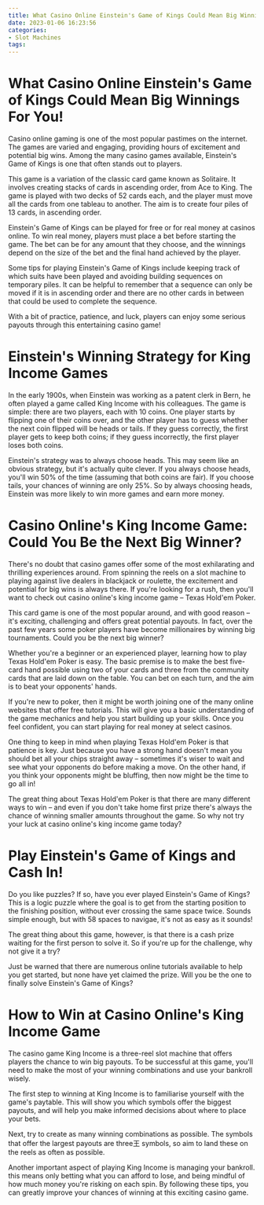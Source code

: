 ```yaml
---
title: What Casino Online Einstein's Game of Kings Could Mean Big Winnings For You!
date: 2023-01-06 16:23:56
categories:
- Slot Machines
tags:
---
```



#  What Casino Online Einstein's Game of Kings Could Mean Big Winnings For You!

Casino online gaming is one of the most popular pastimes on the internet. The games are varied and engaging, providing hours of excitement and potential big wins. Among the many casino games available, Einstein's Game of Kings is one that often stands out to players.

This game is a variation of the classic card game known as Solitaire. It involves creating stacks of cards in ascending order, from Ace to King. The game is played with two decks of 52 cards each, and the player must move all the cards from one tableau to another. The aim is to create four piles of 13 cards, in ascending order.

Einstein's Game of Kings can be played for free or for real money at casinos online. To win real money, players must place a bet before starting the game. The bet can be for any amount that they choose, and the winnings depend on the size of the bet and the final hand achieved by the player.

Some tips for playing Einstein's Game of Kings include keeping track of which suits have been played and avoiding building sequences on temporary piles. It can be helpful to remember that a sequence can only be moved if it is in ascending order and there are no other cards in between that could be used to complete the sequence.

With a bit of practice, patience, and luck, players can enjoy some serious payouts through this entertaining casino game!

#  Einstein's Winning Strategy for King Income Games

In the early 1900s, when Einstein was working as a patent clerk in Bern, he often played a game called King Income with his colleagues. The game is simple: there are two players, each with 10 coins. One player starts by flipping one of their coins over, and the other player has to guess whether the next coin flipped will be heads or tails. If they guess correctly, the first player gets to keep both coins; if they guess incorrectly, the first player loses both coins.

Einstein's strategy was to always choose heads. This may seem like an obvious strategy, but it's actually quite clever. If you always choose heads, you'll win 50% of the time (assuming that both coins are fair). If you choose tails, your chances of winning are only 25%. So by always choosing heads, Einstein was more likely to win more games and earn more money.

#  Casino Online's King Income Game: Could You Be the Next Big Winner?

There's no doubt that casino games offer some of the most exhilarating and thrilling experiences around. From spinning the reels on a slot machine to playing against live dealers in blackjack or roulette, the excitement and potential for big wins is always there. If you're looking for a rush, then you'll want to check out casino online's king income game – Texas Hold'em Poker.

This card game is one of the most popular around, and with good reason – it's exciting, challenging and offers great potential payouts. In fact, over the past few years some poker players have become millionaires by winning big tournaments. Could you be the next big winner?

Whether you're a beginner or an experienced player, learning how to play Texas Hold'em Poker is easy. The basic premise is to make the best five-card hand possible using two of your cards and three from the community cards that are laid down on the table. You can bet on each turn, and the aim is to beat your opponents' hands.

If you're new to poker, then it might be worth joining one of the many online websites that offer free tutorials. This will give you a basic understanding of the game mechanics and help you start building up your skills. Once you feel confident, you can start playing for real money at select casinos.

One thing to keep in mind when playing Texas Hold'em Poker is that patience is key. Just because you have a strong hand doesn't mean you should bet all your chips straight away – sometimes it's wiser to wait and see what your opponents do before making a move. On the other hand, if you think your opponents might be bluffing, then now might be the time to go all in!

The great thing about Texas Hold'em Poker is that there are many different ways to win – and even if you don't take home first prize there's always the chance of winning smaller amounts throughout the game. So why not try your luck at casino online's king income game today?

#  Play Einstein's Game of Kings and Cash In!

Do you like puzzles? If so, have you ever played Einstein's Game of Kings? This is a logic puzzle where the goal is to get from the starting position to the finishing position, without ever crossing the same space twice. Sounds simple enough, but with 58 spaces to navigae, it's not as easy as it sounds!

The great thing about this game, however, is that there is a cash prize waiting for the first person to solve it. So if you're up for the challenge, why not give it a try?

Just be warned that there are numerous online tutorials available to help you get started, but none have yet claimed the prize. Will you be the one to finally solve Einstein's Game of Kings?

#  How to Win at Casino Online's King Income Game

The casino game King Income is a three-reel slot machine that offers players the chance to win big payouts. To be successful at this game, you'll need to make the most of your winning combinations and use your bankroll wisely.

The first step to winning at King Income is to familiarise yourself with the game's paytable. This will show you which symbols offer the biggest payouts, and will help you make informed decisions about where to place your bets.

Next, try to create as many winning combinations as possible. The symbols that offer the largest payouts are three王 symbols, so aim to land these on the reels as often as possible.

Another important aspect of playing King Income is managing your bankroll. this means only betting what you can afford to lose, and being mindful of how much money you're risking on each spin. By following these tips, you can greatly improve your chances of winning at this exciting casino game.